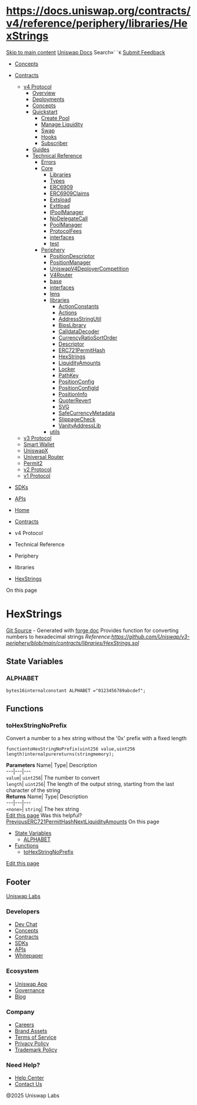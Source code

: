 # https://docs.uniswap.org/contracts/v4/reference/periphery/libraries/HexStrings

[Skip to main content](https://docs.uniswap.org/contracts/v4/reference/periphery/libraries/HexStrings#__docusaurus_skipToContent_fallback)
[Uniswap Docs](https://docs.uniswap.org/)
Search`⌘``K`
[Submit Feedback](https://docs.google.com/forms/d/e/1FAIpQLSdjSkZam8KiatL9XACRVxCHjDJjaPGbls77PCXDKFn4JwykXg/viewform)
  * [Concepts](https://docs.uniswap.org/concepts/overview)
  * [Contracts](https://docs.uniswap.org/contracts/v4/overview)
    * [v4 Protocol](https://docs.uniswap.org/contracts/v4/reference/periphery/libraries/HexStrings)
      * [Overview](https://docs.uniswap.org/contracts/v4/overview)
      * [Deployments](https://docs.uniswap.org/contracts/v4/deployments)
      * [Concepts](https://docs.uniswap.org/contracts/v4/reference/periphery/libraries/HexStrings)
      * [Quickstart](https://docs.uniswap.org/contracts/v4/reference/periphery/libraries/HexStrings)
        * [Create Pool](https://docs.uniswap.org/contracts/v4/quickstart/create-pool)
        * [Manage Liquidity](https://docs.uniswap.org/contracts/v4/reference/periphery/libraries/HexStrings)
        * [Swap](https://docs.uniswap.org/contracts/v4/quickstart/swap)
        * [Hooks](https://docs.uniswap.org/contracts/v4/reference/periphery/libraries/HexStrings)
        * [Subscriber](https://docs.uniswap.org/contracts/v4/quickstart/subscriber)
      * [Guides](https://docs.uniswap.org/contracts/v4/reference/periphery/libraries/HexStrings)
      * [Technical Reference](https://docs.uniswap.org/contracts/v4/reference/periphery/libraries/HexStrings)
        * [Errors](https://docs.uniswap.org/contracts/v4/reference/errors/)
        * [Core](https://docs.uniswap.org/contracts/v4/reference/periphery/libraries/HexStrings)
          * [Libraries](https://docs.uniswap.org/contracts/v4/reference/periphery/libraries/HexStrings)
          * [Types](https://docs.uniswap.org/contracts/v4/reference/periphery/libraries/HexStrings)
          * [ERC6909](https://docs.uniswap.org/contracts/v4/reference/core/ERC6909)
          * [ERC6909Claims](https://docs.uniswap.org/contracts/v4/reference/core/ERC6909Claims)
          * [Extsload](https://docs.uniswap.org/contracts/v4/reference/core/Extsload)
          * [Exttload](https://docs.uniswap.org/contracts/v4/reference/core/Exttload)
          * [IPoolManager](https://docs.uniswap.org/contracts/v4/reference/core/IPoolManager)
          * [NoDelegateCall](https://docs.uniswap.org/contracts/v4/reference/core/NoDelegateCall)
          * [PoolManager](https://docs.uniswap.org/contracts/v4/reference/core/PoolManager)
          * [ProtocolFees](https://docs.uniswap.org/contracts/v4/reference/core/ProtocolFees)
          * [interfaces](https://docs.uniswap.org/contracts/v4/reference/periphery/libraries/HexStrings)
          * [test](https://docs.uniswap.org/contracts/v4/reference/periphery/libraries/HexStrings)
        * [Periphery](https://docs.uniswap.org/contracts/v4/reference/periphery/libraries/HexStrings)
          * [PositionDescriptor](https://docs.uniswap.org/contracts/v4/reference/periphery/PositionDescriptor)
          * [PositionManager](https://docs.uniswap.org/contracts/v4/reference/periphery/PositionManager)
          * [UniswapV4DeployerCompetition](https://docs.uniswap.org/contracts/v4/reference/periphery/UniswapV4DeployerCompetition)
          * [V4Router](https://docs.uniswap.org/contracts/v4/reference/periphery/V4Router)
          * [base](https://docs.uniswap.org/contracts/v4/reference/periphery/libraries/HexStrings)
          * [interfaces](https://docs.uniswap.org/contracts/v4/reference/periphery/libraries/HexStrings)
          * [lens](https://docs.uniswap.org/contracts/v4/reference/periphery/libraries/HexStrings)
          * [libraries](https://docs.uniswap.org/contracts/v4/reference/periphery/libraries/HexStrings)
            * [ActionConstants](https://docs.uniswap.org/contracts/v4/reference/periphery/libraries/ActionConstants)
            * [Actions](https://docs.uniswap.org/contracts/v4/reference/periphery/libraries/Actions)
            * [AddressStringUtil](https://docs.uniswap.org/contracts/v4/reference/periphery/libraries/AddressStringUtil)
            * [BipsLibrary](https://docs.uniswap.org/contracts/v4/reference/periphery/libraries/BipsLibrary)
            * [CalldataDecoder](https://docs.uniswap.org/contracts/v4/reference/periphery/libraries/CalldataDecoder)
            * [CurrencyRatioSortOrder](https://docs.uniswap.org/contracts/v4/reference/periphery/libraries/CurrencyRatioSortOrder)
            * [Descriptor](https://docs.uniswap.org/contracts/v4/reference/periphery/libraries/Descriptor)
            * [ERC721PermitHash](https://docs.uniswap.org/contracts/v4/reference/periphery/libraries/ERC721PermitHash)
            * [HexStrings](https://docs.uniswap.org/contracts/v4/reference/periphery/libraries/HexStrings)
            * [LiquidityAmounts](https://docs.uniswap.org/contracts/v4/reference/periphery/libraries/LiquidityAmounts)
            * [Locker](https://docs.uniswap.org/contracts/v4/reference/periphery/libraries/Locker)
            * [PathKey](https://docs.uniswap.org/contracts/v4/reference/periphery/libraries/PathKey)
            * [PositionConfig](https://docs.uniswap.org/contracts/v4/reference/periphery/libraries/PositionConfig)
            * [PositionConfigId](https://docs.uniswap.org/contracts/v4/reference/periphery/libraries/PositionConfigId)
            * [PositionInfo](https://docs.uniswap.org/contracts/v4/reference/periphery/libraries/PositionInfoLibrary)
            * [QuoterRevert](https://docs.uniswap.org/contracts/v4/reference/periphery/libraries/QuoterRevert)
            * [SVG](https://docs.uniswap.org/contracts/v4/reference/periphery/libraries/SVG)
            * [SafeCurrencyMetadata](https://docs.uniswap.org/contracts/v4/reference/periphery/libraries/SafeCurrencyMetadata)
            * [SlippageCheck](https://docs.uniswap.org/contracts/v4/reference/periphery/libraries/SlippageCheck)
            * [VanityAddressLib](https://docs.uniswap.org/contracts/v4/reference/periphery/libraries/VanityAddressLib)
          * [utils](https://docs.uniswap.org/contracts/v4/reference/periphery/libraries/HexStrings)
    * [v3 Protocol](https://docs.uniswap.org/contracts/v4/reference/periphery/libraries/HexStrings)
    * [Smart Wallet](https://docs.uniswap.org/contracts/v4/reference/periphery/libraries/HexStrings)
    * [UniswapX](https://docs.uniswap.org/contracts/v4/reference/periphery/libraries/HexStrings)
    * [Universal Router](https://docs.uniswap.org/contracts/v4/reference/periphery/libraries/HexStrings)
    * [Permit2](https://docs.uniswap.org/contracts/v4/reference/periphery/libraries/HexStrings)
    * [v2 Protocol](https://docs.uniswap.org/contracts/v4/reference/periphery/libraries/HexStrings)
    * [v1 Protocol](https://docs.uniswap.org/contracts/v4/reference/periphery/libraries/HexStrings)
  * [SDKs](https://docs.uniswap.org/sdk/v4/overview)
  * [APIs](https://docs.uniswap.org/api/subgraph/overview)


  * [Home](https://docs.uniswap.org/)
  * [Contracts](https://docs.uniswap.org/contracts/v4/overview)
  * v4 Protocol
  * Technical Reference
  * Periphery
  * libraries
  * [HexStrings](https://docs.uniswap.org/contracts/v4/reference/periphery/libraries/HexStrings)


On this page
# HexStrings
[Git Source](https://github.com/uniswap/v4-periphery/blob/ea2bf2e1ba6863bb809fc2ff791744f308c4a26d/src/libraries/HexStrings.sol) - Generated with [forge doc](https://book.getfoundry.sh/reference/forge/forge-doc)
Provides function for converting numbers to hexadecimal strings
_Reference:<https://github.com/Uniswap/v3-periphery/blob/main/contracts/libraries/HexStrings.sol>_
## State Variables[​](https://docs.uniswap.org/contracts/v4/reference/periphery/libraries/HexStrings#state-variables "Direct link to State Variables")
### ALPHABET[​](https://docs.uniswap.org/contracts/v4/reference/periphery/libraries/HexStrings#alphabet "Direct link to ALPHABET")
```
bytes16internalconstant ALPHABET ="0123456789abcdef";
```

## Functions[​](https://docs.uniswap.org/contracts/v4/reference/periphery/libraries/HexStrings#functions "Direct link to Functions")
### toHexStringNoPrefix[​](https://docs.uniswap.org/contracts/v4/reference/periphery/libraries/HexStrings#tohexstringnoprefix "Direct link to toHexStringNoPrefix")
Convert a number to a hex string without the '0x' prefix with a fixed length
```
functiontoHexStringNoPrefix(uint256 value,uint256 length)internalpurereturns(stringmemory);
```

**Parameters**
Name| Type| Description  
---|---|---  
`value`| `uint256`| The number to convert  
`length`| `uint256`| The length of the output string, starting from the last character of the string  
**Returns**
Name| Type| Description  
---|---|---  
`<none>`| `string`| The hex string  
[Edit this page](https://github.com/uniswap/uniswap-docs/tree/main/docs/contracts/v4/reference/periphery/libraries/HexStrings.md)
Was this helpful?
[PreviousERC721PermitHash](https://docs.uniswap.org/contracts/v4/reference/periphery/libraries/ERC721PermitHash)[NextLiquidityAmounts](https://docs.uniswap.org/contracts/v4/reference/periphery/libraries/LiquidityAmounts)
On this page
  * [State Variables](https://docs.uniswap.org/contracts/v4/reference/periphery/libraries/HexStrings#state-variables)
    * [ALPHABET](https://docs.uniswap.org/contracts/v4/reference/periphery/libraries/HexStrings#alphabet)
  * [Functions](https://docs.uniswap.org/contracts/v4/reference/periphery/libraries/HexStrings#functions)
    * [toHexStringNoPrefix](https://docs.uniswap.org/contracts/v4/reference/periphery/libraries/HexStrings#tohexstringnoprefix)


[Edit this page](https://github.com/uniswap/uniswap-docs/tree/main/docs/contracts/v4/reference/periphery/libraries/HexStrings.md)
## Footer
[Uniswap Labs](https://docs.uniswap.org/)
### Developers
  * [Dev Chat](https://discord.com/invite/uniswap)
  * [Concepts](https://docs.uniswap.org/concepts/overview)
  * [Contracts](https://docs.uniswap.org/contracts/v4/overview)
  * [SDKs](https://docs.uniswap.org/sdk/v4/overview)
  * [APIs](https://docs.uniswap.org/api/subgraph/overview)
  * [Whitepaper](https://app.uniswap.org/whitepaper-v4.pdf)


### Ecosystem
  * [Uniswap App](https://app.uniswap.org/)
  * [Governance](https://www.uniswapfoundation.org/governance)
  * [Blog](https://blog.uniswap.org/)


### Company
  * [Careers](https://boards.greenhouse.io/uniswaplabs)
  * [Brand Assets](https://github.com/Uniswap/brand-assets/raw/main/Uniswap%20Brand%20Assets.zip)
  * [Terms of Service](https://support.uniswap.org/hc/en-us/articles/30935100859661-Uniswap-Labs-Terms-of-Service)
  * [Privacy Policy](https://support.uniswap.org/hc/en-us/articles/30934457771405-Uniswap-Labs-Privacy-Policy)
  * [Trademark Policy](https://support.uniswap.org/hc/en-us/articles/30934762216973-Uniswap-Labs-Trademark-Guidelines)


### Need Help?
  * [Help Center](https://support.uniswap.org/)
  * [Contact Us](https://support.uniswap.org/hc/en-us/requests/new)


@2025 Uniswap Labs
[](https://github.com/uniswap/uniswap-docs)[](https://twitter.com/Uniswap)[](https://discord.com/invite/uniswap)
